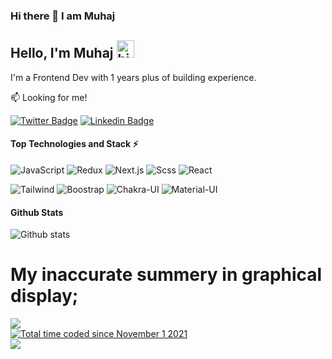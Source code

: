 ### Hi there 👋 I am Muhaj

<!--
**muhammod1/muhammod1** is a ✨ _special_ ✨ repository because its `README.md` (this file) appears on your GitHub profile.

Here are some ideas to get you started:

- 🔭 I’m currently working on ...
- 🌱 I’m currently learning ...
- 👯 I’m looking to collaborate on ...
- 🤔 I’m looking for help with ...
- 💬 Ask me about ...
- 📫 How to reach me: ...
- 😄 Pronouns: ...
- ⚡ Fun fact: ...
-->





## Hello, I'm Muhaj  <img src="https://emoji.slack-edge.com/T02HBS55FCG/cool-doge/aa3c8fd9037a0604.gif" width="28" alt="hi">

I'm a Frontend Dev with 1 years plus  of building experience.

:mailbox: Looking for me!

[![Twitter Badge](https://img.shields.io/badge/-@muhaj_dev-1ca0f1?style=flat&labelColor=1ca0f1&logo=twitter&logoColor=white)](https://twitter.com/muhaj_dev) [![Linkedin Badge](https://img.shields.io/badge/-Ajibade_Muhammod-0e76a8?style=flat&labelColor=0e76a8&logo=linkedin&logoColor=white)](https://www.linkedin.com/in/ajibade-olawale-6111911b5)

#### Top Technologies and Stack ⚡️

![JavaScript](https://img.shields.io/static/v1?style=for-the-badge&message=JavaScript&color=222222&logo=JavaScript&logoColor=F7DF1E&label=) ![Redux](https://img.shields.io/static/v1?style=for-the-badge&message=Reduxy&color=777BB4&logo=Redux&logoColor=FFFFFF&label=) ![Next.js](https://img.shields.io/static/v1?style=for-the-badge&message=Next.js&color=777BB4&logo=Next.js&logoColor=FFFFFF&label=) ![Scss](	https://img.shields.io/badge/Sass-CC6699?style=for-the-badge&logo=sass&logoColor=white) ![React](https://img.shields.io/static/v1?style=for-the-badge&message=React&color=222222&logo=React&logoColor=61DAFB&label=)

![Tailwind](https://img.shields.io/badge/Tailwind_CSS-38B2AC?style=for-the-badge&logo=tailwind-css&logoColor=white) ![Boostrap](https://img.shields.io/badge/Bootstrap-563D7C?style=for-the-badge&logo=bootstrap&logoColor=white) ![Chakra-UI](https://img.shields.io/static/v1?style=for-the-badge&message=chakra-UI&color=777BB4&logo=Solidity&logoColor=FFFFFF&label=) ![Material-UI](https://img.shields.io/badge/Material--UI-0081CB?style=for-the-badge&logo=material-ui&logoColor=white) 


<!-- #### Work  -->

<!-- Portfolio: https://github.com/muhammod1 -->
 
  
#### Github Stats 

![Github stats](https://github-readme-stats.vercel.app/api?username=muhammod1&count_private=true&theme=dark&hide=contribs,issues)
 
</details>



# My inaccurate summery in graphical display;
<a>
  <img align="center" src="https://github-readme-stats.vercel.app/api?username=muhammod1&show_icons=true&theme=algolia&count_private=true&line_height=27">
 </a>
 <div>
<a href="https://wakatime.com/@483bdb9a-fc96-49c6-9d6a-ec7373739336"><img src="https://wakatime.com/badge/user/483bdb9a-fc96-49c6-9d6a-ec7373739336.svg" alt="Total time coded    since November 1 2021" /></a>
  </div>
 <a>
  <img align="center" src="https://github-readme-stats.vercel.app/api/wakatime?username=muhammod1&theme=algolia&count_private=true&line_height=27&langs_count=7">
 </a>


  <!---
muuhammod1/muhammod1 is a ✨ special ✨ repository because its `README.md` (this file) appears on your GitHub profile.
You can click the Preview link to take a look at your changes.
--->
